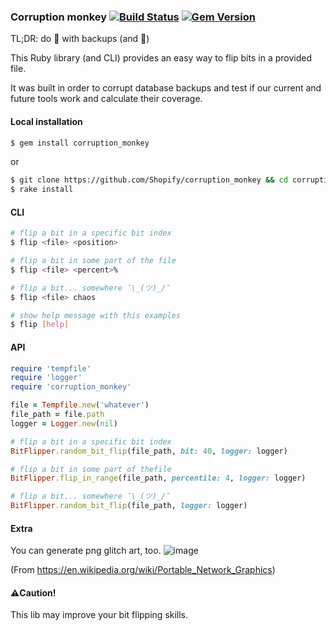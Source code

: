 ### Corruption monkey [![Build Status](https://travis-ci.org/Shopify/corruption_monkey.svg?branch=master)](https://travis-ci.org/Shopify/corruption_monkey) [![Gem Version](https://badge.fury.io/rb/corruption_monkey.svg)](http://badge.fury.io/rb/corruption_monkey)

TL;DR: do 🔬  with backups (and 🐒)

This Ruby library (and CLI) provides an easy way to flip bits in a provided file.

It was built in order to corrupt database backups and test if our current and future tools work and calculate their coverage.

#### Local installation
```bash
$ gem install corruption_monkey
```
or
```bash
$ git clone https://github.com/Shopify/corruption_monkey && cd corruption_monkey
$ rake install
```

#### CLI
```bash
# flip a bit in a specific bit index
$ flip <file> <position>

# flip a bit in some part of the file
$ flip <file> <percent>%

# flip a bit... somewhere ¯\_(ツ)_/¯
$ flip <file> chaos

# show help message with this examples
$ flip [help]

```
#### API
```ruby
require 'tempfile'
require 'logger'
require 'corruption_monkey'

file = Tempfile.new('whatever')
file_path = file.path
logger = Logger.new(nil)

# flip a bit in a specific bit index
BitFlipper.random_bit_flip(file_path, bit: 40, logger: logger)

# flip a bit in some part of thefile
BitFlipper.flip_in_range(file_path, percentile: 4, logger: logger)

# flip a bit... somewhere ¯\_(ツ)_/¯
BitFlipper.random_bit_flip(file_path, logger: logger)

```

#### Extra
You can generate png glitch art, too.
![image](https://cloud.githubusercontent.com/assets/959128/17756485/235c13ae-64ae-11e6-8583-5e606bcb45f3.png)

(From https://en.wikipedia.org/wiki/Portable_Network_Graphics)

#### ⚠️Caution!
This lib may improve your bit flipping skills.
